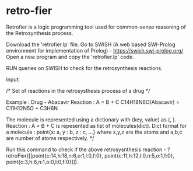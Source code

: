 # retro-fier

Retrofier is a logic programming tool used for common-sense reasoning of the Retrosynthesis process.

Download the 'retrofier.lp' file.
Go to SWISH (A web based SWI-Prolog environment for implementation of Prolog) - https://swish.swi-prolog.org/
Open a new program and copy the 'retrofier.lp' code.

RUN queries on SWISH to check for the retrosynthesis reactions.

Input:

/* Set of reactions in the retrosysthesis process of a drug */

Example :
Drug - Abacavir 
Reaction : A = B + C
C14H18N6O(Abacavir) = C11H12N5O + C3H6N

The molecule is represented using a dictionary with (key, value) as (<Atom symbol>, <Number of atoms>).
Reaction : A = B + C is repesented as list of molecules(dict).
Dict format for a molecule :  point{x: a, y : b, z : c, ...} where x,y,z are the atoms and a,b,c are number of atoms respectively. */


Run this command to check if the above retrosysnthesis reaction -
? retroFier([[point{c:14,h:18,n:6,o:1,l:0,f:0}, point{c:11,h:12,l:0,n:5,o:1,f:0}, point{c:3,h:6,n:1,o:0,l:0,f:0}]]).

